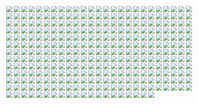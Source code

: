 <img src='./Picture-Directory/08 - YR1TeT4.jpg'>
<img src='./Picture-Directory/35 - qb6jXXm.jpg'>
<img src='./Picture-Directory/jedi_and_jedi_lite_by_hollyoakhill-d9qpafb.jpg'>
<img src='./Picture-Directory/17 - 1iTMzyJ.jpg'>
<img src='./Picture-Directory/15 - GmN0Cq4.jpg'>
<img src='./Picture-Directory/5Z84DKN.jpg'>
<img src='./Picture-Directory/55 - bWozweg.jpg'>
<img src='./Picture-Directory/14 - k8kRTdE.jpg'>
<img src='./Picture-Directory/08 - C0EVsYp.jpg'>
<img src='./Picture-Directory/56 - JLBsdbi.jpg'>
<img src='./Picture-Directory/07 - UtEQQdy.jpg'>
<img src='./Picture-Directory/afGiCjX.jpg'>
<img src='./Picture-Directory/23 - U4U1AbT.jpg'>
<img src='./Picture-Directory/59 - 4ESbWh4.jpg'>
<img src='./Picture-Directory/37 - GYiiofB.jpg'>
<img src='./Picture-Directory/60 - 7BHZhlA.jpg'>
<img src='./Picture-Directory/34 - t7kv6rH.jpg'>
<img src='./Picture-Directory/18 - 7HVSQuN.jpg'>
<img src='./Picture-Directory/01 - O8876hB.jpg'>
<img src='./Picture-Directory/NSaXUS6.png'>
<img src='./Picture-Directory/timur-dairbayev-starwars.jpg'>
<img src='./Picture-Directory/josh-robinson-maythe4thbwithyou.jpg'>
<img src='./Picture-Directory/40 - 3SqwU9H.jpg'>
<img src='./Picture-Directory/1seHTdr.jpg'>
<img src='./Picture-Directory/66 - TIE Fighter.jpg'>
<img src='./Picture-Directory/66 - ys8WAjI.jpg'>
<img src='./Picture-Directory/29 - qPvfQ3a.jpg'>
<img src='./Picture-Directory/13 - NuM1CVA.jpg'>
<img src='./Picture-Directory/37 - hvHtMdL.jpg'>
<img src='./Picture-Directory/57 - i7ij3KF.jpg'>
<img src='./Picture-Directory/61 - mddYFHW.jpg'>
<img src='./Picture-Directory/alfonso-pardo-martinez-sw-portrait01-low.jpg'>
<img src='./Picture-Directory/sw_fan_art_by_danai_k-d66g7p4.jpg'>
<img src='./Picture-Directory/dan-luvisi-restorationluvisifett.jpg'>
<img src='./Picture-Directory/esteban-barrientos-ahsoka.jpg'>
<img src='./Picture-Directory/adam-roush-sw-snips-4-w.jpg'>
<img src='./Picture-Directory/60 - fg6gTbM.jpg'>
<img src='./Picture-Directory/76 - 1qBIY0F.jpg'>
<img src='./Picture-Directory/47 - gv8Rahg.jpg'>
<img src='./Picture-Directory/14 - MqGwl19.jpg'>
<img src='./Picture-Directory/rodrigo-galdino-1.jpg'>
<img src='./Picture-Directory/03 - glS1UUq.jpg'>
<img src='./Picture-Directory/51 - 1Jv8JNV.jpg'>
<img src='./Picture-Directory/52 - KKO9v6Z.jpg'>
<img src='./Picture-Directory/29 - fmq9bBJ.jpg'>
<img src='./Picture-Directory/57 - 86LzSgt.jpg'>
<img src='./Picture-Directory/carmen-cornet-gri.jpg'>
<img src='./Picture-Directory/32 - XUTBivf.jpg'>
<img src='./Picture-Directory/09 - P31lorx.jpg'>
<img src='./Picture-Directory/mjhbrXu.jpg'>
<img src='./Picture-Directory/33 - yiYtEm3.jpg'>
<img src='./Picture-Directory/42 - IdQJQlV.jpg'>
<img src='./Picture-Directory/nagy-norbert-millennium-falcon.jpg'>
<img src='./Picture-Directory/34 - 1xe1da8.jpg'>
<img src='./Picture-Directory/StarWars Stitch.jpg'>
<img src='./Picture-Directory/34 - uzQaKy4.jpg'>
<img src='./Picture-Directory/75 - Sn0hJWR.jpg'>
<img src='./Picture-Directory/16 - wx6hNBR.jpg'>
<img src='./Picture-Directory/44 - mIXRwa8.jpg'>
<img src='./Picture-Directory/36 - M4exYUR.jpg'>
<img src='./Picture-Directory/18 - P7ULTkU.jpg'>
<img src='./Picture-Directory/T0Jl1dN.jpg'>
<img src='./Picture-Directory/vincent-tanguay-saintgenesis-darth-rey.jpg'>
<img src='./Picture-Directory/71 - YSEi38m.jpg'>
<img src='./Picture-Directory/27 - IOUqD50.jpg'>
<img src='./Picture-Directory/21 - vqpeClQ.jpg'>
<img src='./Picture-Directory/54 - q2DHA4W.jpg'>
<img src='./Picture-Directory/41 - mFvGh0O.png'>
<img src='./Picture-Directory/tumblr_nkib9zQIAG1u4lxsro1_1280.jpg'>
<img src='./Picture-Directory/06 - MmGBqVM.png'>
<img src='./Picture-Directory/34 - hMNFdik.jpg'>
<img src='./Picture-Directory/28 - 2IGKEnH.png'>
<img src='./Picture-Directory/Wpi1OfW.png'>
<img src='./Picture-Directory/13 - GdwwIo2.jpg'>
<img src='./Picture-Directory/38 - oy3akqm.jpg'>
<img src='./Picture-Directory/60 - zMNNDV3.jpg'>
<img src='./Picture-Directory/48 - LApxo7k.jpg'>
<img src='./Picture-Directory/39 - Wy8sX8L.jpg'>
<img src='./Picture-Directory/59 - idPWYku.jpg'>
<img src='./Picture-Directory/65 - QDhAsQq.jpg'>
<img src='./Picture-Directory/49 - 4XhD2kv.jpg'>
<img src='./Picture-Directory/03 - cWinFdO.jpg'>
<img src='./Picture-Directory/07 - wdIlgiT.jpg'>
<img src='./Picture-Directory/aaron-mcbride-20822-10206281666186722-6443139003106845627-n.jpg'>
<img src='./Picture-Directory/54 - tAexzUd.jpg'>
<img src='./Picture-Directory/cristi-balanescu-cristib-nexusofpower.jpg'>
<img src='./Picture-Directory/5 - The Empire Strikes Back.jpg'>
<img src='./Picture-Directory/W3UUxvY.jpg'>
<img src='./Picture-Directory/32 - 84y8hda.jpg'>
<img src='./Picture-Directory/70 - MfaHUiO.jpg'>
<img src='./Picture-Directory/PTZHdoq.jpg'>
<img src='./Picture-Directory/70e43775e50767efe220b50bbe5de195-d3jmfsu.jpg'>
<img src='./Picture-Directory/61 - xcXQuB0.jpg'>
<img src='./Picture-Directory/53 - uk4GMmi.jpg'>
<img src='./Picture-Directory/26 - v3cZNQf.jpg'>
<img src='./Picture-Directory/49 - XjLs9Ec.jpg'>
<img src='./Picture-Directory/43 - 7QSAagN.jpg'>
<img src='./Picture-Directory/45 - 89q0xBW.jpg'>
<img src='./Picture-Directory/35 - Gb5ZYA2.jpg'>
<img src='./Picture-Directory/4 - A New Hope.jpg'>
<img src='./Picture-Directory/12 - iUGFHJr.jpg'>
<img src='./Picture-Directory/09 - ncXoqup.jpg'>
<img src='./Picture-Directory/66 - 1HknqmB.jpg'>
<img src='./Picture-Directory/40 - oPEgWCc.jpg'>
<img src='./Picture-Directory/50 - Ve3WYUj.jpg'>
<img src='./Picture-Directory/19 - mQyOhp5.jpg'>
<img src='./Picture-Directory/18 - UvGUfOr.jpg'>
<img src='./Picture-Directory/04 - m2syxyy.jpg'>
<img src='./Picture-Directory/04 - vKIn6Y3.jpg'>
<img src='./Picture-Directory/42 - iKOwzFi.jpg'>
<img src='./Picture-Directory/50 - fq1Data.jpg'>
<img src='./Picture-Directory/15 - UTcsNQO.jpg'>
<img src='./Picture-Directory/WQixz51.png'>
<img src='./Picture-Directory/36 - wIoxxL7.jpg'>
<img src='./Picture-Directory/1 - The Phantom Menace.jpg'>
<img src='./Picture-Directory/40 - 1jiayvm.jpg'>
<img src='./Picture-Directory/e8568033427317.56aa8c6585175.png'>
<img src='./Picture-Directory/62 - p2p8vkW.jpg'>
<img src='./Picture-Directory/64 - 8qSqbWJ.jpg'>
<img src='./Picture-Directory/eBrkcX5.jpg'>
<img src='./Picture-Directory/65 - xwing.jpg'>
<img src='./Picture-Directory/maul_wip_by_uncannyknack-d9xrjkz.jpg'>
<img src='./Picture-Directory/43 - 5PuwFuy.jpg'>
<img src='./Picture-Directory/26 - rtQB4zT.jpg'>
<img src='./Picture-Directory/39 - EeSHQTE.jpg'>
<img src='./Picture-Directory/72 - 6ueeHFC.jpg'>
<img src='./Picture-Directory/54 - pcMYz0L.jpg'>
<img src='./Picture-Directory/67 - fcR9rxY.jpg'>
<img src='./Picture-Directory/73 - I36rrfr.jpg'>
<img src='./Picture-Directory/25 - tUQ4xPX.jpg'>
<img src='./Picture-Directory/74 - pfNBa6m.jpg'>
<img src='./Picture-Directory/21 - iMxtvf3.jpg'>
<img src='./Picture-Directory/36 - JoDQ1Nb.jpg'>
<img src='./Picture-Directory/33 - ukIboMx.jpg'>
<img src='./Picture-Directory/99_by_dzikawa-d9ko812.jpg'>
<img src='./Picture-Directory/23 - ckcK4Tj.jpg'>
<img src='./Picture-Directory/49 - h4kJlT2.jpg'>
<img src='./Picture-Directory/14 - VyZJPE8.jpg'>
<img src='./Picture-Directory/tumblr_o0se10xPRh1u4lxsro2_1280.jpg'>
<img src='./Picture-Directory/51 - jZyHKRg.jpg'>
<img src='./Picture-Directory/39 - ile8r3h.jpg'>
<img src='./Picture-Directory/22 - uv2TuK0.jpg'>
<img src='./Picture-Directory/11 - IPvlegE.jpg'>
<img src='./Picture-Directory/36 - 82HbYlp.jpg'>
<img src='./Picture-Directory/juan-martin-wallpaper.jpg'>
<img src='./Picture-Directory/lady_jedi__rey_by_fouetfou-d9v8qsy.png'>
<img src='./Picture-Directory/20 - SQ60M8u.jpg'>
<img src='./Picture-Directory/03 - JTjy2Of.jpg'>
<img src='./Picture-Directory/09 - QyH8PDy.jpg'>
<img src='./Picture-Directory/53 - MOwYpDe.jpg'>
<img src='./Picture-Directory/59 - k0nNLPJ.jpg'>
<img src='./Picture-Directory/LjJeHqE.jpg'>
<img src='./Picture-Directory/crystal-sully-revengebycrystalsully.jpg'>
<img src='./Picture-Directory/christian-piccolo-solo-final-post-notext.jpg'>
<img src='./Picture-Directory/01 - MmbqRrT.jpg'>
<img src='./Picture-Directory/31 - yOXR9Sc.jpg'>
<img src='./Picture-Directory/19 - OIftxOQ.jpg'>
<img src='./Picture-Directory/41 - h6CUpb6.jpg'>
<img src='./Picture-Directory/pCrsRmm.jpg'>
<img src='./Picture-Directory/ancient_order_by_adamburn-d9ku80b.jpg'>
<img src='./Picture-Directory/56 - 1WjgBCo.jpg'>
<img src='./Picture-Directory/JuOpsei.jpg'>
<img src='./Picture-Directory/68 - k70Dlp4.jpg'>
<img src='./Picture-Directory/star_wars__generations_by_daekazu-d9pke9v.jpg'>
<img src='./Picture-Directory/41 - DvUSbYd.jpg'>
<img src='./Picture-Directory/20 - YcfwNBV.jpg'>
<img src='./Picture-Directory/6 - Return of the Jedi.jpg'>
<img src='./Picture-Directory/20 - pRESzRv.jpg'>
<img src='./Picture-Directory/02 - CQG5FKx.jpg'>
<img src='./Picture-Directory/23 - FDuhex0.jpg'>
<img src='./Picture-Directory/RzSQPS6.jpg'>
<img src='./Picture-Directory/16 - OoTEqcB.jpg'>
<img src='./Picture-Directory/29 - UVdF8nt.jpg'>
<img src='./Picture-Directory/43 - hQpcaFU.jpg'>
<img src='./Picture-Directory/cda20e449b0f3fd63035d1ee35a2b4cb-d9tff62.jpg'>
<img src='./Picture-Directory/02 - dqfOSJD.jpg'>
<img src='./Picture-Directory/the_force_awakens_by_cylonka-d9lfomf.jpg'>
<img src='./Picture-Directory/06 - PEwsHFr.jpg'>
<img src='./Picture-Directory/05 - dbQGQ0L.jpg'>
<img src='./Picture-Directory/Ch8qdxRW0AA0K4v.jpg'>
<img src='./Picture-Directory/42 - s7VVQdI.jpg'>
<img src='./Picture-Directory/02 - G4xUAWx.jpg'>
<img src='./Picture-Directory/33 - mikNH5d.jpg'>
<img src='./Picture-Directory/46 - vO9mF5S.jpg'>
<img src='./Picture-Directory/2McHDAo.jpg'>
<img src='./Picture-Directory/12 - K7XIsri.jpg'>
<img src='./Picture-Directory/35 - jrLalQL.jpg'>
<img src='./Picture-Directory/33 - kzqyxJK.jpg'>
<img src='./Picture-Directory/darthmaul_web_by_qissus-da27ds6.jpg'>
<img src='./Picture-Directory/30 - TTGIcoM.jpg'>
<img src='./Picture-Directory/01 - OuSizUw.jpg'>
<img src='./Picture-Directory/10 - 6nOEYTR.jpg'>
<img src='./Picture-Directory/24 - ut90LX5.jpg'>
<img src='./Picture-Directory/51 - RzUPrzg.jpg'>
<img src='./Picture-Directory/41 - MpGk6wz.jpg'>
<img src='./Picture-Directory/30 - HmpoIgw.jpg'>
<img src='./Picture-Directory/32 - RsoqZar.jpg'>
<img src='./Picture-Directory/09 - 0qLxdbp.jpg'>
<img src='./Picture-Directory/30 - Xui6IK9.jpg'>
<img src='./Picture-Directory/08 - MRSwNfi.jpg'>
<img src='./Picture-Directory/74 - Y669oN0.jpg'>
<img src='./Picture-Directory/37 - sx2602i.jpg'>
<img src='./Picture-Directory/72 - XgLHPfg.jpg'>
<img src='./Picture-Directory/03 - sFnCpS1.jpg'>
<img src='./Picture-Directory/63 - QY0KqS6.png'>
<img src='./Picture-Directory/24 - tcD9kwI.jpg'>
<img src='./Picture-Directory/christian-waggoner-2016-05-14-20-27-52.jpg'>
<img src='./Picture-Directory/mz1HITu.jpg'>
<img src='./Picture-Directory/48 - 2L9Klwe.jpg'>
<img src='./Picture-Directory/cecilia-g-f-darthrevan.jpg'>
<img src='./Picture-Directory/56 - XGDPZCa.jpg'>
<img src='./Picture-Directory/ce29c37a2cf8f54c483e352c5996014f.jpg'>
<img src='./Picture-Directory/51 - LZI0bUC.jpg'>
<img src='./Picture-Directory/pm2Lozd.jpg'>
<img src='./Picture-Directory/47 - 6HNlRpV.jpg'>
<img src='./Picture-Directory/45 - 1oVCMSB.jpg'>
<img src='./Picture-Directory/46 - GAhrYBi.jpg'>
<img src='./Picture-Directory/57 - t7gC1bh.jpg'>
<img src='./Picture-Directory/star+wars+through+the+wreckage.jpg'>
<img src='./Picture-Directory/rey__lady_of_the_sith_by_cobaltplasma-da1hf7n.jpg'>
<img src='./Picture-Directory/22 - LGIdNZq.jpg'>
<img src='./Picture-Directory/22 - tCj8uhf.jpg'>
<img src='./Picture-Directory/15 - M9BmBeh.jpg'>
<img src='./Picture-Directory/3 - Revenge of the Sith.jpg'>
<img src='./Picture-Directory/48 - iO5U6gm.jpg'>
<img src='./Picture-Directory/28 - EzmJdkK.jpg'>
<img src='./Picture-Directory/13 - 00ETUwD.jpg'>
<img src='./Picture-Directory/32 - 3rEyp81.jpg'>
<img src='./Picture-Directory/27 - p2oiSom.jpg'>
<img src='./Picture-Directory/48 - eOVQrAn.jpg'>
<img src='./Picture-Directory/43 - EXqhKGT.jpg'>
<img src='./Picture-Directory/38 - KeT5KrI.jpg'>
<img src='./Picture-Directory/46 - Zimt2pf.jpg'>
<img src='./Picture-Directory/__yoda_my_name_is___by_lehuss-da2ednq.jpg'>
<img src='./Picture-Directory/06 - y3x5ATp.png'>
<img src='./Picture-Directory/53 - vlozy0c.jpg'>
<img src='./Picture-Directory/05 - n0Xm4lg.jpg'>
<img src='./Picture-Directory/13 - XqmV1MJ.jpg'>
<img src='./Picture-Directory/58 - ICVMVrl.jpg'>
<img src='./Picture-Directory/20 - v4n7jeB.jpg'>
<img src='./Picture-Directory/05 - 4uqCBu9.jpg'>
<img src='./Picture-Directory/11 - pXSe9Xa.jpg'>
<img src='./Picture-Directory/gvqjtcV.jpg'>
<img src='./Picture-Directory/luca-merli-sands-of-jakku.jpg'>
<img src='./Picture-Directory/11 - LkLgpha.jpg'>
<img src='./Picture-Directory/captain_rex_by_robert_shane-d879q6l (1).jpg'>
<img src='./Picture-Directory/04 - DEPvTPZ.jpg'>
<img src='./Picture-Directory/04 - gNLvKfg.jpg'>
<img src='./Picture-Directory/42 - QrkEA6b.jpg'>
<img src='./Picture-Directory/2 - Attack of the Clones.jpg'>
<img src='./Picture-Directory/08 - FmlM7Fj.jpg'>
<img src='./Picture-Directory/63 - sg09hzg.jpg'>
<img src='./Picture-Directory/62 - UEtTF31.jpg'>
<img src='./Picture-Directory/simon-liechti-boba-fett-01-small.jpg'>
<img src='./Picture-Directory/49 - R6O6LNV.jpg'>
<img src='./Picture-Directory/22 - lzDIgxy.jpg'>
<img src='./Picture-Directory/10 - 6fKpkXB.jpg'>
<img src='./Picture-Directory/D5friaT.jpg'>
<img src='./Picture-Directory/12 - dyFjAeV.jpg'>
<img src='./Picture-Directory/episode_viii_luke_by_800poundproductions-da1gt94.jpg'>
<img src='./Picture-Directory/73 - 8QeKdsq.jpg'>
<img src='./Picture-Directory/fPB5lkc.jpg'>
<img src='./Picture-Directory/31 - F7LzS1K.jpg'>
<img src='./Picture-Directory/LeIdVyp.jpg'>
<img src='./Picture-Directory/r6vJKzI.jpg'>
<img src='./Picture-Directory/sq8m6GH.jpg'>
<img src='./Picture-Directory/aaron-mcbride-12185030-10208004298011441-1347009825795762880-o.jpg'>
<img src='./Picture-Directory/64 - g0fiWNK.jpg'>
<img src='./Picture-Directory/46 - 0yZzPsB.jpg'>
<img src='./Picture-Directory/e4bc4ceae15f52e431ebdd898d26f36e-d7fdw5e.jpg'>
<img src='./Picture-Directory/star_wars___the_pursuit_by_graphix17-d9w1jqm.png'>
<img src='./Picture-Directory/14 - fbXU43D.jpg'>
<img src='./Picture-Directory/10 - rN3KVr7.jpg'>
<img src='./Picture-Directory/30 - 2R9xUd0.jpg'>
<img src='./Picture-Directory/40 - WCSxRjx.jpg'>
<img src='./Picture-Directory/01 - M6I1Q95.jpg'>
<img src='./Picture-Directory/18 - 1PbaG5n.jpg'>
<img src='./Picture-Directory/52 - 8smPbXw.jpg'>
<img src='./Picture-Directory/darth_maul__ravager__by_soulstryder210-d9tgsk5.jpg'>
<img src='./Picture-Directory/APACpr7.png'>
<img src='./Picture-Directory/62 - XZh3SUC.jpg'>
<img src='./Picture-Directory/25 - pH9Q41q.jpg'>
<img src='./Picture-Directory/the_inquisitor_by_darthtemoc-d81hefq.jpg'>
<img src='./Picture-Directory/37 - ptszR3D.jpg'>
<img src='./Picture-Directory/kylo_ren_by_torynji-da1qg19.jpg'>
<img src='./Picture-Directory/31 - wuasgk5.jpg'>
<img src='./Picture-Directory/kevin-mckenna-shadow-of-the-master.jpg'>
<img src='./Picture-Directory/07 - NRJgAIo.jpg'>
<img src='./Picture-Directory/tumblr_o5y55eoU1j1sk51m7o1_1280.jpg'>
<img src='./Picture-Directory/28 - 9i2xpUo.jpg'>
<img src='./Picture-Directory/63 - EVm47Hz.jpg'>
<img src='./Picture-Directory/07 - FYvOt6J.jpg'>
<img src='./Picture-Directory/06 - WfZV0QW.jpg'>
<img src='./Picture-Directory/19 - FdBvduy.jpg'>
<img src='./Picture-Directory/52 - 4P53bug.jpg'>
<img src='./Picture-Directory/52 - 7baA4eW.jpg'>
<img src='./Picture-Directory/02 - rHm6wWD.jpg'>
<img src='./Picture-Directory/19 - UhlFYSE.jpg'>
<img src='./Picture-Directory/gus-mendonca-gm-firstorder-tieinterceptors.jpg'>
<img src='./Picture-Directory/17 - VEbsVce.jpg'>
<img src='./Picture-Directory/renato-scicchitano-screen-final.jpg'>
<img src='./Picture-Directory/hakuna001_by_pixelkitties-d9z01iz.png'>
<img src='./Picture-Directory/69 - TScStjh.jpg'>
<img src='./Picture-Directory/71 - kSwUqMu.jpg'>
<img src='./Picture-Directory/15 - qeOec8I.jpg'>
<img src='./Picture-Directory/16 - e8I351w.jpg'>
<img src='./Picture-Directory/55 - duBEalK.jpg'>
<img src='./Picture-Directory/47 - 52qxIne.jpg'>
<img src='./Picture-Directory/39 - JDJMMM2.jpg'>
<img src='./Picture-Directory/vlINW4Z.jpg'>
<img src='./Picture-Directory/38 - n0t9NJ5.jpg'>
<img src='./Picture-Directory/11 - ACCMVG6.jpg'>
<img src='./Picture-Directory/21 - u2rSYo2.jpg'>
<img src='./Picture-Directory/5ZwPh1g.jpg'>
<img src='./Picture-Directory/27 - V9frQxh.jpg'>
<img src='./Picture-Directory/clone_wars_by_papayoufr-d49mq85.jpg'>
<img src='./Picture-Directory/67 - fatjdtc.jpg'>
<img src='./Picture-Directory/65 - S2s3FaV.jpg'>
<img src='./Picture-Directory/44 - fhzHbf0.jpg'>
<img src='./Picture-Directory/vadersplat_by_deviantapplestudios-d9550f8.jpg'>
